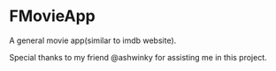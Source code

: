 # FMovieApp
A general movie app(similar to imdb website).

Special thanks to my friend @ashwinky for assisting me in this project.
